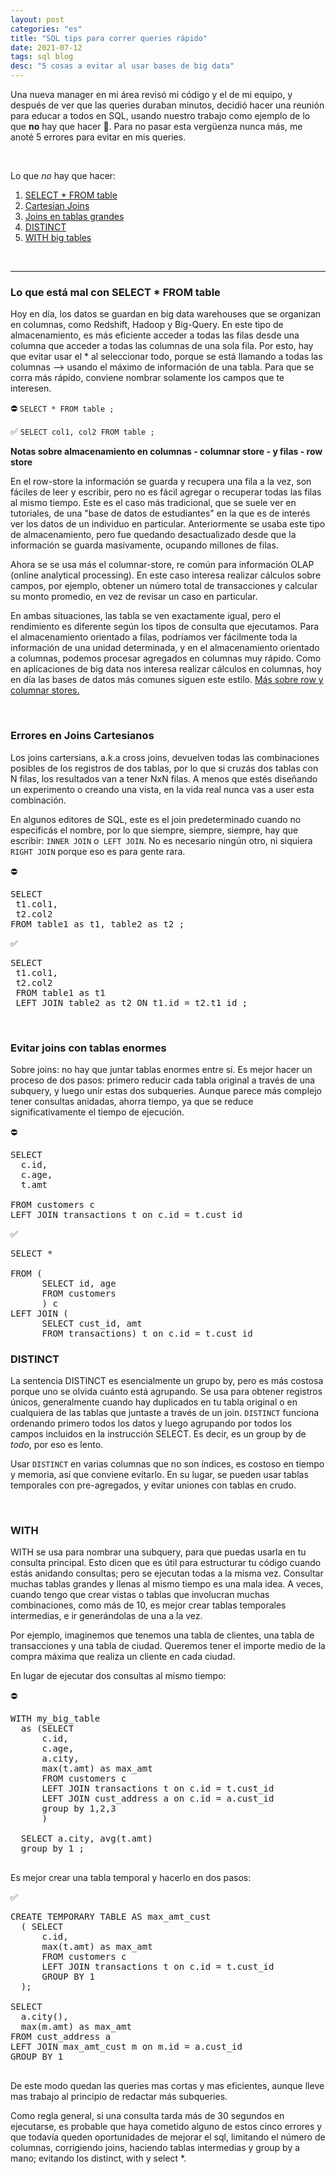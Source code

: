 ```yaml
---
layout: post
categories: "es"
title: "SQL tips para correr queries rápido"
date: 2021-07-12
tags: sql blog
desc: "5 cosas a evitar al usar bases de big data"
---
```


Una nueva manager en mi área revisó mi código y el de mi equipo, y después de ver que las queries duraban minutos, decidió hacer una reunión para educar a todos en SQL, usando nuestro trabajo como ejemplo de lo que **no** hay que hacer 🥲. Para no pasar esta vergüenza nunca más, me anoté 5 errores para evitar en mis queries.


<br />

Lo que _no_ hay que hacer:
1. [SELECT * FROM table](#t1)
2. [Cartesian Joins](#t2)
3. [Joins en tablas grandes](#t3)
4. [DISTINCT](#t4)
5. [WITH big tables](#t5)


<br />

---
### Lo que está mal con SELECT * FROM table <a name="t1"></a>


Hoy en día, los datos se guardan en big data warehouses que se organizan en columnas, como Redshift, Hadoop y Big-Query. En este tipo de almacenamiento, es más eficiente acceder a todas las filas desde una columna que acceder a todas las columnas de una sola fila. Por esto, hay que evitar usar el * al seleccionar todo, porque se está llamando a todas las columnas --> usando el máximo de información de una tabla. Para que se corra más rápido, conviene nombrar solamente los campos que te interesen.

⛔️ `SELECT * FROM table ;`

✅ `SELECT col1, col2 FROM table ;`



**Notas sobre almacenamiento en columnas - columnar store - y filas - row store**

 En el row-store la información se guarda y recupera una fila a la vez, son fáciles de leer y escribir, pero no es fácil agregar o recuperar todas las filas al mismo tiempo. Este es el caso más tradicional, que se suele ver en tutoriales, de una "base de datos de estudiantes" en la que es de interés ver los datos de un individuo en particular. Anteriormente se usaba este tipo de almacenamiento, pero fue quedando desactualizado desde que la información se guarda masivamente, ocupando millones de filas.

 Ahora se se usa más el columnar-store, re común para información OLAP (online analytical processing). En este caso interesa realizar cálculos sobre campos, por ejemplo, obtener un número total de transacciones y  calcular su monto promedio, en vez de revisar un caso en particular.

En ambas situaciones, las tabla se ven exactamente igual, pero el rendimiento es diferente según los tipos de consulta que ejecutamos. Para el almacenamiento orientado a filas, podríamos ver fácilmente toda la información de una unidad determinada, y en el almacenamiento orientado a columnas, podemos procesar agregados en columnas muy rápido. Como en aplicaciones de big data nos interesa realizar cálculos en columnas, hoy en día las bases de datos más comunes siguen este estilo. [Más sobre row y columnar stores.](https://medium.com/bluecore-engineering/deciding-between-row-and-columnar-stores-why-we-chose-both-3a675dab4087#:~:text=In%20row%20oriented%20databases%2C%20these,data%20is%20read%20at%20once.)

<br />

### Errores en Joins Cartesianos <a name="t2"></a>

Los joins cartersians, a.k.a cross joins, devuelven todas las combinaciones posibles de los registros de dos tablas, por lo que si cruzás dos tablas con N filas, los resultados van a tener NxN filas. A menos que estés diseñando un experimento o creando una vista, en la vida real nunca vas a user esta combinación.

En algunos editores de SQL, este es el join predeterminado cuando no especificás el nombre, por lo que siempre, siempre, siempre, hay que escribir: `INNER JOIN` o` LEFT JOIN`. No es necesario ningún otro, ni siquiera `RIGHT JOIN` porque eso es para gente rara.

⛔️
<pre>
SELECT
 t1.col1,
 t2.col2
FROM table1 as t1, table2 as t2 ;
</pre>


✅
<pre>
SELECT
 t1.col1,
 t2.col2
 FROM table1 as t1
 LEFT JOIN table2 as t2 ON t1.id = t2.t1_id ;
</pre>


<br />

### Evitar joins con tablas enormes <a name="t3"></a>

Sobre joins: no hay que juntar tablas enormes entre sí. Es mejor hacer un proceso de dos pasos: primero reducir cada tabla original a través de una subquery, y luego unir estas dos subqueries.
Aunque parece más complejo tener consultas anidadas, ahorra tiempo, ya que se reduce significativamente el tiempo de ejecución.

⛔️   
<pre>SELECT
  c.id,
  c.age,
  t.amt

FROM customers c                          
LEFT JOIN transactions t on c.id = t.cust_id
</pre>


✅
<pre>SELECT *    

FROM (
      SELECT id, age
      FROM customers
      ) c        
LEFT JOIN (
      SELECT cust_id, amt
      FROM transactions) t on c.id = t.cust_id
</pre>

### DISTINCT<a name="t4"></a>

La sentencia DISTINCT es esencialmente un grupo by, pero es más costosa porque uno se olvida cuánto está agrupando. Se usa para obtener registros únicos, generalmente cuando hay duplicados en tu tabla original o en cualquiera de las tablas que juntaste a través de un join. `DISTINCT` funciona ordenando primero todos los datos y luego agrupando por todos los campos incluidos en la instrucción SELECT. Es decir, es un group by de *todo*, por eso es lento.

Usar `DISTINCT` en varias columnas que no son índices, es costoso en tiempo y memoria, así que conviene evitarlo. En su lugar, se pueden usar tablas temporales con pre-agregados, y evitar uniones con tablas en crudo.

<br />

### WITH <a name="t5"></a>
WITH se usa para nombrar una subquery, para que puedas usarla en tu consulta principal. Esto dicen que es  útil para estructurar tu código cuando estás anidando consultas; pero se ejecutan todas a la misma vez.  Consultar muchas tablas grandes y llenas al mismo tiempo es una mala idea. A veces, cuando tengo que crear vistas o tablas que involucran muchas combinaciones, como más de 10, es mejor crear tablas temporales intermedias, e ir generándolas de una a la vez.

Por ejemplo, imaginemos que tenemos una tabla de clientes, una tabla de transacciones y una tabla de ciudad. Queremos tener el importe medio de la compra máxima que realiza un cliente en cada ciudad.


En lugar de ejecutar dos consultas al mismo tiempo:

⛔️   
<pre>
WITH my_big_table
  as (SELECT
      c.id,
      c.age,
      a.city,  
      max(t.amt) as max_amt      
      FROM customers c                          
      LEFT JOIN transactions t on c.id = t.cust_id
      LEFT JOIN cust_address a on c.id = a.cust_id
      group by 1,2,3
      )  

  SELECT a.city, avg(t.amt)
  group by 1 ;

</pre>

Es mejor crear una tabla temporal y hacerlo en dos pasos:

✅
<pre>
CREATE TEMPORARY TABLE AS max_amt_cust
  ( SELECT
      c.id,
      max(t.amt) as max_amt      
      FROM customers c                          
      LEFT JOIN transactions t on c.id = t.cust_id
      GROUP BY 1
  );

SELECT
  a.city(),
  max(m.amt) as max_amt      
FROM cust_address a
LEFT JOIN max_amt_cust m on m.id = a.cust_id
GROUP BY 1

</pre>

De este modo quedan las queries mas cortas y mas eficientes, aunque lleve mas trabajo al principio de redactar más subqueries.

Como regla general, si una consulta tarda más de 30 segundos en ejecutarse, es probable que haya cometido alguno de estos cinco errores y que todavía queden oportunidades de mejorar el sql, limitando el número de columnas, corrigiendo joins, haciendo tablas intermedias y group by a mano; evitando los distinct, with y select *.  
